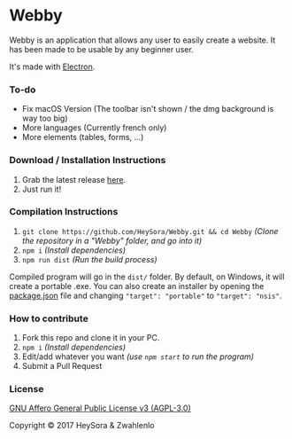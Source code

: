 # Webby

Webby is an application that allows any user to easily create a website. It has been made to be usable by any beginner user.

It's made with [Electron](https://electron.atom.io).

### To-do

* Fix macOS Version (The toolbar isn't shown / the dmg background is way too big)
* More languages (Currently french only)
* More elements (tables, forms, ...)

### Download / Installation Instructions

1. Grab the latest release [here](https://github.com/HeySora/Webby/releases).
2. Just run it!

### Compilation Instructions

1. `git clone https://github.com/HeySora/Webby.git && cd Webby` *(Clone the repository in a "Webby" folder, and go into it)*
2. `npm i` *(Install dependencies)*
3. `npm run dist` *(Run the build process)*

Compiled program will go in the `dist/` folder. By default, on Windows, it will create a portable .exe. You can also create an installer by opening the [package.json](package.json) file and changing `"target": "portable"` to `"target": "nsis"`.

### How to contribute

1. Fork this repo and clone it in your PC.
2. `npm i` *(Install dependencies)*
3. Edit/add whatever you want *(use `npm start` to run the program)*
4. Submit a Pull Request

### License

[GNU Affero General Public License v3 (AGPL-3.0)](LICENSE.md)

Copyright © 2017 HeySora & Zwahlenlo

